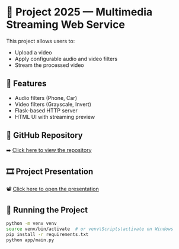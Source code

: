 # 🎵 Project 2025 — Multimedia Streaming Web Service

This project allows users to:
- Upload a video
- Apply configurable audio and video filters
- Stream the processed video

## 🔧 Features

- Audio filters (Phone, Car)
- Video filters (Grayscale, Invert)
- Flask-based HTTP server
- HTML UI with streaming preview

## 👾 GitHub Repository

➡️ [Click here to view the repository]()

## 🎞️ Project Presentation

📽️ [Click here to open the presentation](https://docs.google.com/presentation/d/1aHp3P_xLbuBk6uuVaXJCQPr5zyG_c1YEWaGS-nDtpbU/edit?usp=sharing)


## 🚀 Running the Project

```bash
python -m venv venv
source venv/bin/activate  # or venv\Scripts\activate on Windows
pip install -r requirements.txt
python app/main.py
